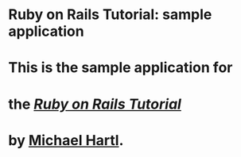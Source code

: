 # Ruby on Rails Tutorial: sample application
#
# This is the sample application for
# the [*Ruby on Rails Tutorial*](http://railstutorial.org/)
# by [Michael Hartl](http://michaelhartl.com/).
